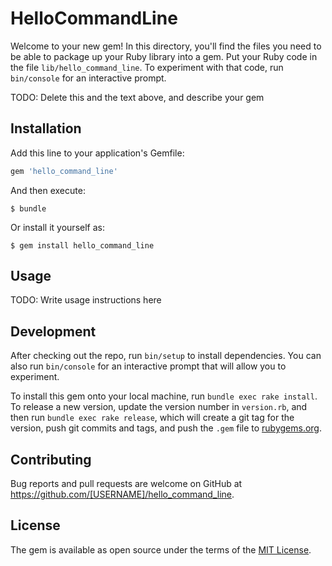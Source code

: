 # HelloCommandLine

Welcome to your new gem! In this directory, you'll find the files you need to be able to package up your Ruby library into a gem. Put your Ruby code in the file `lib/hello_command_line`. To experiment with that code, run `bin/console` for an interactive prompt.

TODO: Delete this and the text above, and describe your gem

## Installation

Add this line to your application's Gemfile:

```ruby
gem 'hello_command_line'
```

And then execute:

    $ bundle

Or install it yourself as:

    $ gem install hello_command_line

## Usage

TODO: Write usage instructions here

## Development

After checking out the repo, run `bin/setup` to install dependencies. You can also run `bin/console` for an interactive prompt that will allow you to experiment.

To install this gem onto your local machine, run `bundle exec rake install`. To release a new version, update the version number in `version.rb`, and then run `bundle exec rake release`, which will create a git tag for the version, push git commits and tags, and push the `.gem` file to [rubygems.org](https://rubygems.org).

## Contributing

Bug reports and pull requests are welcome on GitHub at https://github.com/[USERNAME]/hello_command_line.

## License

The gem is available as open source under the terms of the [MIT License](http://opensource.org/licenses/MIT).
